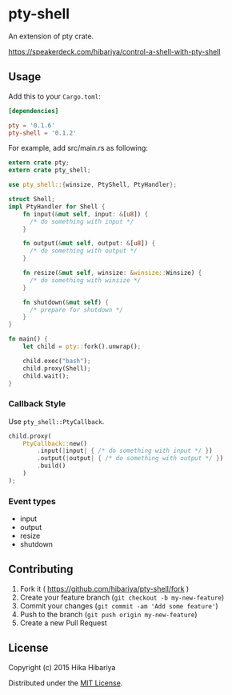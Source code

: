 # pty-shell

An extension of pty crate.

https://speakerdeck.com/hibariya/control-a-shell-with-pty-shell

## Usage

Add this to your `Cargo.toml`:

```toml
[dependencies]

pty = '0.1.6'
pty-shell = '0.1.2'
```

For example, add src/main.rs as following:

```rust
extern crate pty;
extern crate pty_shell;

use pty_shell::{winsize, PtyShell, PtyHandler};

struct Shell;
impl PtyHandler for Shell {
    fn input(&mut self, input: &[u8]) {
      /* do something with input */
    }

    fn output(&mut self, output: &[u8]) {
      /* do something with output */
    }

    fn resize(&mut self, winsize: &winsize::Winsize) {
      /* do something with winsize */
    }

    fn shutdown(&mut self) {
      /* prepare for shutdown */
    }
}

fn main() {
    let child = pty::fork().unwrap();

    child.exec("bash");
    child.proxy(Shell);
    child.wait();
}
```

### Callback Style

Use `pty_shell::PtyCallback`.

```rust
child.proxy(
    PtyCallback::new()
        .input(|input| { /* do something with input */ })
        .output(|output| { /* do something with output */ })
        .build()
    )
);
```

### Event types

* input
* output
* resize
* shutdown

## Contributing

1. Fork it ( https://github.com/hibariya/pty-shell/fork )
2. Create your feature branch (`git checkout -b my-new-feature`)
3. Commit your changes (`git commit -am 'Add some feature'`)
4. Push to the branch (`git push origin my-new-feature`)
5. Create a new Pull Request

## License

Copyright (c) 2015 Hika Hibariya

Distributed under the [MIT License](LICENSE.txt).
